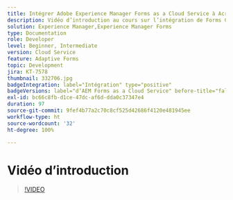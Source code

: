 ```yaml
---
title: Intégrer Adobe Experience Manager Forms as a Cloud Service à Acrobat Sign
description: Vidéo d’introduction au cours sur l’intégration de Forms CS à Acrobat Sign
solution: Experience Manager,Experience Manager Forms
type: Documentation
role: Developer
level: Beginner, Intermediate
version: Cloud Service
feature: Adaptive Forms
topic: Development
jira: KT-7578
thumbnail: 332706.jpg
badgeIntegration: label="Intégration" type="positive"
badgeVersions: label="dʼAEM Forms as a Cloud Service" before-title="false"
exl-id: bc66c8fb-d1ce-47dc-af6d-dda0c37347e4
duration: 97
source-git-commit: 9fef4b77a2c70c8cf525d42686f4120e481945ee
workflow-type: ht
source-wordcount: '32'
ht-degree: 100%

---
```


# Vidéo d’introduction


>[!VIDEO](https://video.tv.adobe.com/v/332706?quality=12&learn=on)
